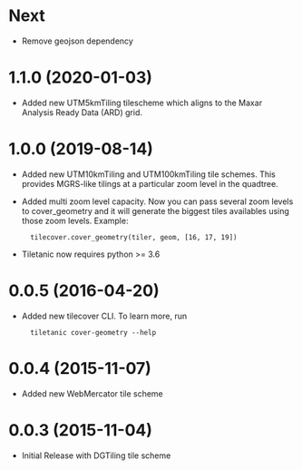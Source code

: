 # Next
- Remove geojson dependency

# 1.1.0 (2020-01-03)
- Added new UTM5kmTiling tilescheme which aligns to the Maxar Analysis
  Ready Data (ARD) grid.

# 1.0.0 (2019-08-14)
- Added new UTM10kmTiling and UTM100kmTiling tile schemes. This
  provides MGRS-like tilings at a particular zoom level in the
  quadtree.
- Added multi zoom level capacity. Now you can pass several zoom
  levels to cover_geometry and it will generate the biggest tiles
  availables using those zoom levels. Example:

        tilecover.cover_geometry(tiler, geom, [16, 17, 19])

- Tiletanic now requires python >= 3.6

# 0.0.5 (2016-04-20)
- Added new tilecover CLI.  To learn more, run

        tiletanic cover-geometry --help

# 0.0.4 (2015-11-07)
- Added new WebMercator tile scheme

# 0.0.3 (2015-11-04)
- Initial Release with DGTiling tile scheme
